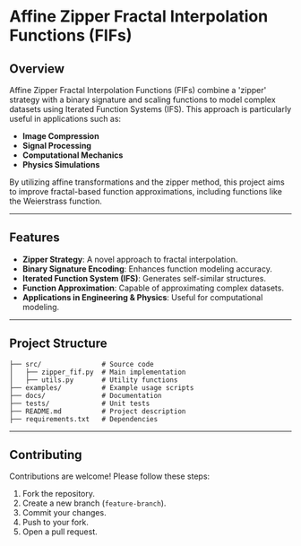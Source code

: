 # Affine Zipper Fractal Interpolation Functions (FIFs)

## Overview
Affine Zipper Fractal Interpolation Functions (FIFs) combine a 'zipper' strategy with a binary signature and scaling functions to model complex datasets using Iterated Function Systems (IFS). This approach is particularly useful in applications such as:

- **Image Compression**
- **Signal Processing**
- **Computational Mechanics**
- **Physics Simulations**

By utilizing affine transformations and the zipper method, this project aims to improve fractal-based function approximations, including functions like the Weierstrass function.

---

## Features
- **Zipper Strategy**: A novel approach to fractal interpolation.
- **Binary Signature Encoding**: Enhances function modeling accuracy.
- **Iterated Function System (IFS)**: Generates self-similar structures.
- **Function Approximation**: Capable of approximating complex datasets.
- **Applications in Engineering & Physics**: Useful for computational modeling.

---



## Project Structure
```
├── src/               # Source code
│   ├── zipper_fif.py  # Main implementation
│   ├── utils.py       # Utility functions
├── examples/          # Example usage scripts
├── docs/              # Documentation
├── tests/             # Unit tests
├── README.md          # Project description
├── requirements.txt   # Dependencies
```

---

## Contributing
Contributions are welcome! Please follow these steps:
1. Fork the repository.
2. Create a new branch (`feature-branch`).
3. Commit your changes.
4. Push to your fork.
5. Open a pull request.


